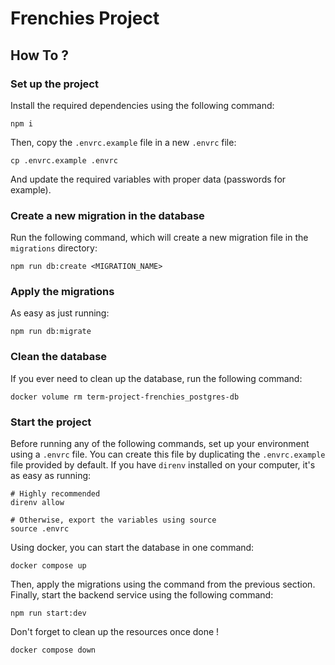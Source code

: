 # Frenchies Project

## How To ?

### Set up the project

Install the required dependencies using the following command:
```shell
npm i
```

Then, copy the `.envrc.example` file in a new `.envrc` file:
```shell
cp .envrc.example .envrc
```

And update the required variables with proper data (passwords for example).

### Create a new migration in the database

Run the following command, which will create a new migration file in the `migrations` directory:
```shell
npm run db:create <MIGRATION_NAME>
```

### Apply the migrations

As easy as just running:
```shell
npm run db:migrate
```

### Clean the database

If you ever need to clean up the database, run the following command:
```shell
docker volume rm term-project-frenchies_postgres-db
```

### Start the project

Before running any of the following commands, set up your environment using a `.envrc` file.
You can create this file by duplicating the `.envrc.example` file provided by default.
If you have `direnv` installed on your computer, it's as easy as running:
```shell
# Highly recommended
direnv allow

# Otherwise, export the variables using source
source .envrc
```

Using docker, you can start the database in one command:
```shell
docker compose up
```

Then, apply the migrations using the command from the previous section.
Finally, start the backend service using the following command:
```shell
npm run start:dev
```

Don't forget to clean up the resources once done !
```shell
docker compose down
```
